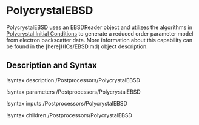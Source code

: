 # PolycrystalEBSD

PolycrystalEBSD uses an EBSDReader object and utilizes the algorithms in [Polycrystal Initial Conditions](/ICs/PolycrystalICs.md) to generate a reduced order parameter model from electron backscatter data. More information about this capability can be found in the [here]((ICs/EBSD.md) object description.

## Description and Syntax

!syntax description /Postprocessors/PolycrystalEBSD

!syntax parameters /Postprocessors/PolycrystalEBSD

!syntax inputs /Postprocessors/PolycrystalEBSD

!syntax children /Postprocessors/PolycrystalEBSD
